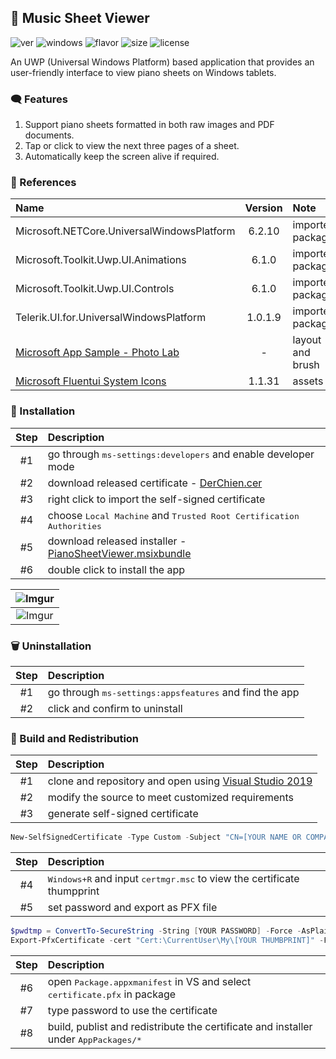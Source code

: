 ## 🎵 Music Sheet Viewer

![ver](https://img.shields.io/badge/version-1.0.2-blue.svg)
![windows](https://img.shields.io/badge/windows-10.0.18362.0-green.svg)
![flavor](https://img.shields.io/badge/flavor-x86/x64/arm-brightgreen.svg)
![size](https://img.shields.io/badge/size-32.2%20MB-yellow.svg)
![license](https://img.shields.io/badge/license-MIT-blueviolet.svg)

An UWP (Universal Windows Platform) based application that provides an user-friendly interface to view piano sheets on Windows tablets.


### 🗨 Features
1. Support piano sheets formatted in both raw images and PDF documents.
2. Tap or click to view the next three pages of a sheet.
3. Automatically keep the screen alive if required.


### 🧱 References
| Name | Version | Note |
| :- | :-: | :- |
| Microsoft.NETCore.UniversalWindowsPlatform | 6.2.10 | imported package |
| Microsoft.Toolkit.Uwp.UI.Animations | 6.1.0 | imported package |
| Microsoft.Toolkit.Uwp.UI.Controls | 6.1.0 | imported package |
| Telerik.UI.for.UniversalWindowsPlatform | 1.0.1.9 | imported package |
| [Microsoft App Sample - Photo Lab](https://github.com/microsoft/Windows-appsample-photo-lab) | - | layout and brush |
| [Microsoft Fluentui System Icons](https://github.com/microsoft/fluentui-system-icons) | 1.1.31 | assets |


### 🎼 Installation
| Step | Description |
| :-: | :- |
| #1 | go through <kbd>ms-settings:developers</kbd> and enable developer mode |
| #2 | download released certificate - [DerChien.cer](https://github.com/der3318/musicsheet-viewer/releases/download/v1.0.2.0/DerChien.cer) |
| #3 | right click to import the self-signed certificate |
| #4 | choose <kbd>Local Machine</kbd> and <kbd>Trusted Root Certification Authorities</kbd> |
| #5 | download released installer - [PianoSheetViewer.msixbundle](https://github.com/der3318/musicsheet-viewer/releases/download/v1.0.2.0/PianoSheetViewer.msixbundle) |
| #6 | double click to install the app |

| ![Imgur](https://i.imgur.com/LQMrwOq.png) |
| :-: |
| ![Imgur](https://i.imgur.com/1HPGv5F.png) |


### 🗑️ Uninstallation
| Step | Description |
| :-: | :- |
| #1 | go through <kbd>ms-settings:appsfeatures</kbd> and find the app |
| #2 | click and confirm to uninstall |


### 📄 Build and Redistribution
| Step | Description |
| :-: | :- |
| #1 | clone and repository and open using [Visual Studio 2019](https://visualstudio.microsoft.com/) |
| #2 | modify the source to meet customized requirements |
| #3 | generate self-signed certificate |

```powershell
New-SelfSignedCertificate -Type Custom -Subject "CN=[YOUR NAME OR COMPANY]" -KeyUsage DigitalSignature -CertStoreLocation "Cert:\CurrentUser\My" -TextExtension @("2.5.29.37={text}1.3.6.1.5.5.7.3.3", "2.5.29.19={text}") -KeyExportPolicy Exportable -NotAfter (Get-Date).AddYears(50)
```
| Step | Description |
| :-: | :- |
| #4 | <kbd>Windows+R</kbd> and input <kbd>certmgr.msc</kbd> to view the certificate thumpprint |
| #5 | set password and export as PFX file |

```powershell
$pwdtmp = ConvertTo-SecureString -String [YOUR PASSWORD] -Force -AsPlainText
Export-PfxCertificate -cert "Cert:\CurrentUser\My\[YOUR THUMBPRINT]" -FilePath certificate.pfx -Password $pwdtmp
```

| Step | Description |
| :-: | :- |
| #6 | open <kbd>Package.appxmanifest</kbd> in VS and select <kbd>certificate.pfx</kbd> in package |
| #7 | type password to use the certificate |
| #8 | build, publist and redistribute the certificate and installer under <kbd>AppPackages/*</kbd> |

